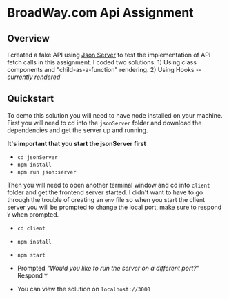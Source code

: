 # BroadWay.com Api Assignment

## Overview

I created a fake API using [Json Server](https://github.com/typicode/json-server) to test the implementation of API fetch calls in this assignment. I coded two solutions: 1) Using class components and "child-as-a-function" rendering. 2) Using Hooks -- *currently rendered*

## Quickstart

To demo this solution you will need to have node installed on your machine. First you will need to cd into the `jsonServer` folder and download the dependencies and get the server up and running. 

**It's important that you start the jsonServer first**

- `cd jsonServer`
- `npm install`
- `npm run json:server`

Then you will need to open another terminal window and cd into `client` folder and get the frontend server started. I didn't want to have to go through the trouble of creating an `env` file so when you start the client server you will be prompted to change the local port, make sure to respond `Y` when prompted.

- `cd client`
- `npm install`
- `npm start`
- Prompted *"Would you like to run the server on a different port?"* Respond `Y`

- You can view the solution on `localhost://3000`